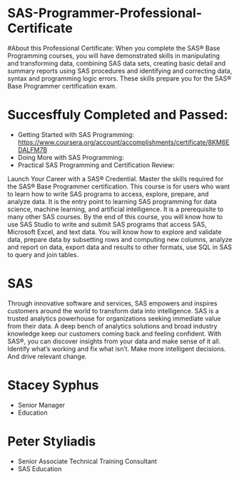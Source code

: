 # SAS-Programmer-Professional-Certificate

#About this Professional Certificate: 
When you complete the SAS® Base Programming courses, you will have demonstrated skills in manipulating and transforming data, combining SAS data sets, creating basic detail and summary reports using SAS procedures and identifying and correcting data, syntax and programming logic errors. These skills prepare you for the SAS® Base Programmer certification exam.

# Succesffuly Completed and Passed:
* Getting Started with SAS Programming: https://www.coursera.org/account/accomplishments/certificate/8KM6EDALFM7B
* Doing More with SAS Programming:
* Practical SAS Programming and Certification Review: 

Launch Your Career with a SAS® Credential. Master the skills required for the SAS® Base Programmer certification.
This course is for users who want to learn how to write SAS programs to access, explore, prepare, and analyze data. It is the entry point to learning SAS programming for data science, machine learning, and artificial intelligence. It is a prerequisite to many other SAS courses. By the end of this course, you will know how to use SAS Studio to write and submit SAS programs that access SAS, Microsoft Excel, and text data. You will know how to explore and validate data, prepare data by subsetting rows and computing new columns, analyze and report on data, export data and results to other formats, use SQL in SAS to query and join tables. 


# SAS
Through innovative software and services, SAS empowers and inspires customers around the world to transform data into intelligence. SAS is a trusted analytics powerhouse for organizations seeking immediate value from their data. A deep bench of analytics solutions and broad industry knowledge keep our customers coming back and feeling confident. With SAS®, you can discover insights from your data and make sense of it all. Identify what’s working and fix what isn’t. Make more intelligent decisions. And drive relevant change.

# Stacey Syphus
* Senior Manager
* Education

# Peter Styliadis
* Senior Associate Technical Training Consultant
* SAS Education
